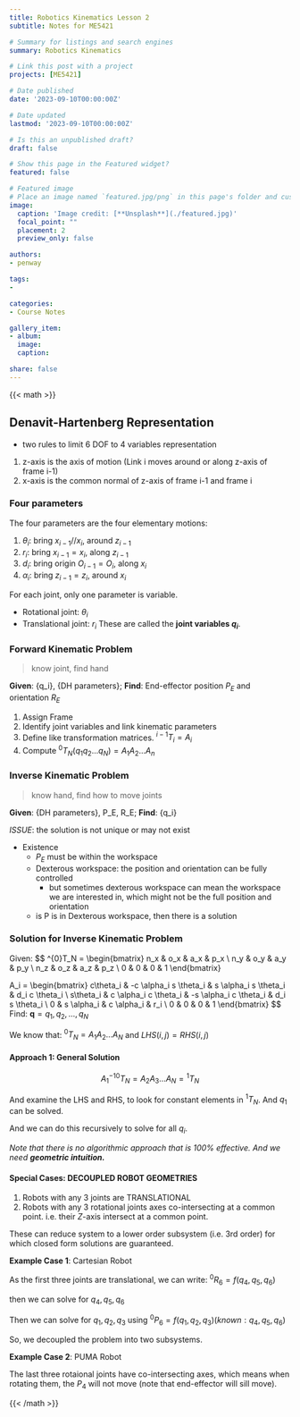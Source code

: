 ```yaml
---
title: Robotics Kinematics Lesson 2
subtitle: Notes for ME5421

# Summary for listings and search engines
summary: Robotics Kinematics

# Link this post with a project
projects: [ME5421]

# Date published
date: '2023-09-10T00:00:00Z'

# Date updated
lastmod: '2023-09-10T00:00:00Z'

# Is this an unpublished draft?
draft: false

# Show this page in the Featured widget?
featured: false

# Featured image
# Place an image named `featured.jpg/png` in this page's folder and customize its options here.
image:
  caption: 'Image credit: [**Unsplash**](./featured.jpg)'
  focal_point: ""
  placement: 2
  preview_only: false

authors:
- penway

tags:
- 

categories:
- Course Notes

gallery_item:
- album: 
  image:
  caption:

share: false
---
```

{{< math >}}
## Denavit-Hartenberg Representation
- two rules to limit 6 DOF to 4 variables representation
1. z-axis is the axis of motion (Link i moves around or along z-axis of frame i-1)
2. x-axis is the common normal of z-axis of frame i-1 and frame i

### Four parameters
The four parameters are the four elementary motions:
1. $\theta_i$: bring $x_{i-1} // x_i$, around $z_{i-1}$
2. $r_i$: bring $x_{i-1} = x_i$, along $z_{i-1}$
3. $d_i$: bring origin $O_{i-1} = O_i$, along $x_i$
4. $\alpha_i$: bring $z_{i-1} = z_i$, around $x_i$

For each joint, only one parameter is variable.
- Rotational joint: $\theta_i$
- Translational joint: $r_i$
These are called the **joint variables $q_i$**.

### Forward Kinematic Problem
> know joint, find hand

**Given**: {q_i}, {DH parameters}; 
**Find**: End-effector position $P_E$ and orientation $R_E$

1. Assign Frame
2. Identify joint variables and link kinematic parameters
3. Define like transformation matrices. $^{i-1}T_i = A_i$
4. Compute $^{0}T_N(q_1q_2...q_N) = A_1A_2...A_n$

### Inverse Kinematic Problem
> know hand, find how to move joints

**Given**: {DH parameters}, P_E, R_E;
**Find**: {q_i}

*ISSUE*: the solution is not unique or may not exist 
- Existence
    - $P_E$ must be within the workspace
    - Dexterous workspace: the position and orientation can be fully controlled
        - but sometimes dexterous workspace can mean the workspace we are interested in, which might not be the full position and orientation
    - is P is in Dexterous workspace, then there is a solution

### Solution for Inverse Kinematic Problem
Given:
$$
^{0}T_N = \begin{bmatrix}
    n_x & o_x & a_x & p_x \\
    n_y & o_y & a_y & p_y \\
    n_z & o_z & a_z & p_z \\
    0 & 0 & 0 & 1
\end{bmatrix}

A_i = \begin{bmatrix}
    c\theta_i & -c \alpha_i s \theta_i & s \alpha_i s \theta_i & d_i c \theta_i \\
    s\theta_i & c \alpha_i c \theta_i & -s \alpha_i c \theta_i & d_i s \theta_i \\
    0 & s \alpha_i & c \alpha_i & r_i \\
    0 & 0 & 0 & 1
\end{bmatrix}
$$
Find: $\mathbf{q} = q_1, q_2, ..., q_N$

We know that: $^{0}T_N = A_1A_2...A_N$
and $LHS(i,j) = RHS(i,j)$

#### Approach 1: General Solution
$$
A_1^{-1} {}^0T_N = A_2A_3...A_N = {}^1T_N
$$

And examine the LHS and RHS, to look for constant elements in $^1T_N$. And $q_1$ can be solved.

And we can do this recursively to solve for all $q_i$.

*Note that there is no algorithmic approach that is 100% effective. And we need **geometric intuition.***

#### Special Cases: DECOUPLED ROBOT GEOMETRIES
1. Robots with any 3 joints are TRANSLATIONAL
2. Robots with any 3 rotational joints axes co-intersecting at a common point. i.e. their *Z*-axis intersect at a common point.

These can reduce system to a lower order subsystem (i.e. 3rd order) for which closed form solutions are guaranteed.

**Example Case 1**: Cartesian Robot

As the first three joints are translational, we can write:
$^0R_6 = f(q_4, q_5, q_6)$

then we can solve for $q_4, q_5, q_6$

Then we can solve for $q_1, q_2, q_3$ using $^0P_6 = f(q_1, q_2, q_3) (known: q_4, q_5, q_6)$

So, we decoupled the problem into two subsystems.

**Example Case 2**: PUMA Robot

The last three rotaional joints have co-intersecting axes, which means when rotating them, the $P_4$ will not move (note that end-effector will sill move).


{{< /math >}}
